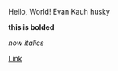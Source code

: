 Hello, World! Evan Kauh husky

**this is bolded**

*now italics*

[Link](https://www.youtube.com/watch?v=dQw4w9WgXcQ)
